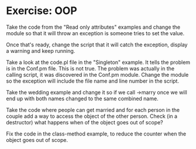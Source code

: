 # Exercise: OOP


Take the code from the "Read only attributes" examples and change
the module so that it will throw an exception is someone tries
to set the value.


Once that's ready, change the script that it will catch the exception,
display a warning and keep running.


Take a look at the code.pl file in the "Singleton" example.
It tells the problem is in the Conf.pm file. This is not true.
The problem was actually in the calling script, it was discovered
in the Conf.pm module. Change the module so the exception will include
the file name and line number in the script.

Take the wedding example and change it so if we call ->marry
once we will end up with both names changed to the same combined name.


Take the code where people can get married and for each person in the couple
add a way to access the object of the other person. Check (in a destructor)
what happens when of the object goes out of scope?


Fix the code in the class-method example, to reduce the counter when the object goes out of scope.



